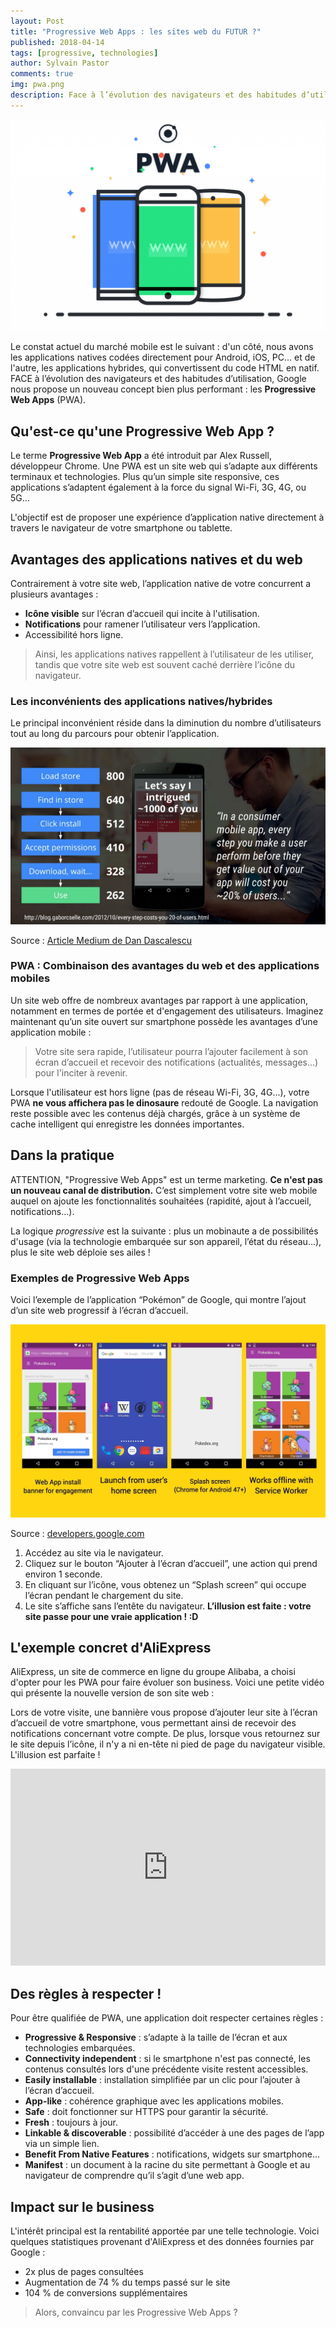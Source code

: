 ```yaml
---
layout: Post
title: "Progressive Web Apps : les sites web du FUTUR ?"
published: 2018-04-14
tags: [progressive, technologies]
author: Sylvain Pastor
comments: true
img: pwa.png
description: Face à l’évolution des navigateurs et des habitudes d’utilisation, Google nous propose un concept bien plus performant !
---
```

![Les PWA](../.vuepress/public/img/uploads/pwa.png)

Le constat actuel du marché mobile est le suivant : d'un côté, nous avons les applications natives codées directement pour Android, iOS, PC... et de l'autre, les applications hybrides, qui convertissent du code HTML en natif. FACE à l’évolution des navigateurs et des habitudes d’utilisation, Google nous propose un nouveau concept bien plus performant : les **Progressive Web Apps** (PWA).

## Qu'est-ce qu'une Progressive Web App ?

Le terme **Progressive Web App** a été introduit par Alex Russell, développeur Chrome. Une PWA est un site web qui s’adapte aux différents terminaux et technologies. Plus qu’un simple site responsive, ces applications s’adaptent également à la force du signal Wi-Fi, 3G, 4G, ou 5G…

L'objectif est de proposer une expérience d’application native directement à travers le navigateur de votre smartphone ou tablette.

## Avantages des applications natives et du web

Contrairement à votre site web, l’application native de votre concurrent a plusieurs avantages :

* **Icône visible** sur l’écran d’accueil qui incite à l'utilisation.
* **Notifications** pour ramener l’utilisateur vers l’application.
* Accessibilité hors ligne.

> Ainsi, les applications natives rappellent à l’utilisateur de les utiliser, tandis que votre site web est souvent caché derrière l’icône du navigateur.

### Les inconvénients des applications natives/hybrides

Le principal inconvénient réside dans la diminution du nombre d’utilisateurs tout au long du parcours pour obtenir l’application.

![Screen Progressive Web App Google](../.vuepress/public/img/uploads/progressive-dev-channel-.png)

Source : [Article Medium de Dan Dascalescu](https://medium.com/dev-channel/why-progressive-web-apps-vs-native-is-the-wrong-question-to-ask-fb8555addcbb)

### PWA : Combinaison des avantages du web et des applications mobiles

Un site web offre de nombreux avantages par rapport à une application, notamment en termes de portée et d'engagement des utilisateurs. Imaginez maintenant qu’un site ouvert sur smartphone possède les avantages d’une application mobile :

> Votre site sera rapide, l’utilisateur pourra l’ajouter facilement à son écran d’accueil et recevoir des notifications (actualités, messages...) pour l'inciter à revenir.

Lorsque l'utilisateur est hors ligne (pas de réseau Wi-Fi, 3G, 4G...), votre PWA **ne vous affichera pas le dinosaure** redouté de Google. La navigation reste possible avec les contenus déjà chargés, grâce à un système de cache intelligent qui enregistre les données importantes.

## Dans la pratique

ATTENTION, "Progressive Web Apps" est un terme marketing. **Ce n'est pas un nouveau canal de distribution.** C’est simplement votre site web mobile auquel on ajoute les fonctionnalités souhaitées (rapidité, ajout à l’accueil, notifications...).

La logique *progressive* est la suivante : plus un mobinaute a de possibilités d'usage (via la technologie embarquée sur son appareil, l’état du réseau...), plus le site web déploie ses ailes !

### Exemples de Progressive Web Apps

Voici l’exemple de l’application “Pokémon” de Google, qui montre l’ajout d’un site web progressif à l’écran d’accueil.

![Screen PWA Pokémon](../.vuepress/public/img/uploads/pwa-pokemon.jpg)

Source : [developers.google.com](https://developers.google.com/web/updates/2015/12/getting-started-pwa)

1. Accédez au site via le navigateur.
2. Cliquez sur le bouton “Ajouter à l’écran d’accueil”, une action qui prend environ 1 seconde.
3. En cliquant sur l’icône, vous obtenez un “Splash screen” qui occupe l’écran pendant le chargement du site.
4. Le site s’affiche sans l’entête du navigateur. **L’illusion est faite : votre site passe pour une vraie application ! :D**

## L'exemple concret d'AliExpress

AliExpress, un site de commerce en ligne du groupe Alibaba, a choisi d'opter pour les PWA pour faire évoluer son business. Voici une petite vidéo qui présente la nouvelle version de son site web :

Lors de votre visite, une bannière vous propose d’ajouter leur site à l’écran d’accueil de votre smartphone, vous permettant ainsi de recevoir des notifications concernant votre compte. De plus, lorsque vous retournez sur le site depuis l’icône, il n'y a ni en-tête ni pied de page du navigateur visible. L'illusion est parfaite !

<iframe width="100%" height="315" src="https://www.youtube.com/embed/lzQhw_wbr7c" frameborder="0" allowfullscreen></iframe>

## Des règles à respecter !

Pour être qualifiée de PWA, une application doit respecter certaines règles :

- **Progressive & Responsive** : s’adapte à la taille de l’écran et aux technologies embarquées.
- **Connectivity independent** : si le smartphone n'est pas connecté, les contenus consultés lors d'une précédente visite restent accessibles.
- **Easily installable** : installation simplifiée par un clic pour l’ajouter à l’écran d’accueil.
- **App-like** : cohérence graphique avec les applications mobiles.
- **Safe** : doit fonctionner sur HTTPS pour garantir la sécurité.
- **Fresh** : toujours à jour.
- **Linkable & discoverable** : possibilité d’accéder à une des pages de l’app via un simple lien.
- **Benefit From Native Features** : notifications, widgets sur smartphone...
- **Manifest** : un document à la racine du site permettant à Google et au navigateur de comprendre qu’il s’agit d’une web app.

## Impact sur le business

L'intérêt principal est la rentabilité apportée par une telle technologie. Voici quelques statistiques provenant d'AliExpress et des données fournies par Google :

* 2x plus de pages consultées
* Augmentation de 74 % du temps passé sur le site
* 104 % de conversions supplémentaires

> Alors, convaincu par les Progressive Web Apps ?

